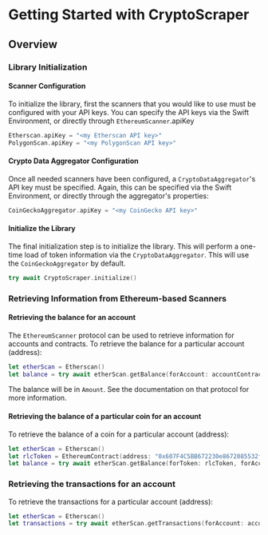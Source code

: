 # Getting Started with CryptoScraper

## Overview

### Library Initialization

#### Scanner Configuration

To initialize the library, first the scanners that you would like to use must be configured with your API keys.  You can specify the API keys via the Swift Environment, or directly through ``EthereumScanner``.apiKey

```swift
Etherscan.apiKey = "<my Etherscan API key>"
PolygonScan.apiKey = "<my PolygonScan API key>"
```

#### Crypto Data Aggregator Configuration

Once all needed scanners have been configured, a ``CryptoDataAggregator``'s API key must be specified.  Again, this can be specified via the Swift Environment, or directly through the aggregator's properties:

```swift
CoinGeckoAggregator.apiKey = "<my CoinGecko API key>"
```

#### Initialize the Library

The final initialization step is to initialize the library.  This will perform a one-time load of token information via the ``CryptoDataAggregator``.  This will use the ``CoinGeckoAggregator`` by default.

```swift
try await CryptoScraper.initialize()
```

### Retrieving Information from Ethereum-based Scanners

#### Retrieving the balance for an account

The ``EthereumScanner`` protocol can be used to retrieve information for accounts and contracts.  To retrieve the balance for a particular account (address):

```swift
let etherScan = Etherscan()
let balance = try await etherScan.getBalance(forAccount: accountContract)
```

The balance will be in ``Amount``.  See the documentation on that protocol for more information.

#### Retrieving the balance of a particular coin for an account

To retrieve the balance of a coin for a particular account (address):

```swift
let etherScan = Etherscan()
let rlcToken = EthereumContract(address: "0x607F4C5BB672230e8672085532f7e901544a7375")
let balance = try await etherScan.getBalance(forToken: rlcToken, forAccount: accountContract)
```

### Retrieving the transactions for an account

To retrieve the transactions for a particular account (address):

```swift
let etherScan = Etherscan()
let transactions = try await etherScan.getTransactions(forAccount: accountContract)
```
